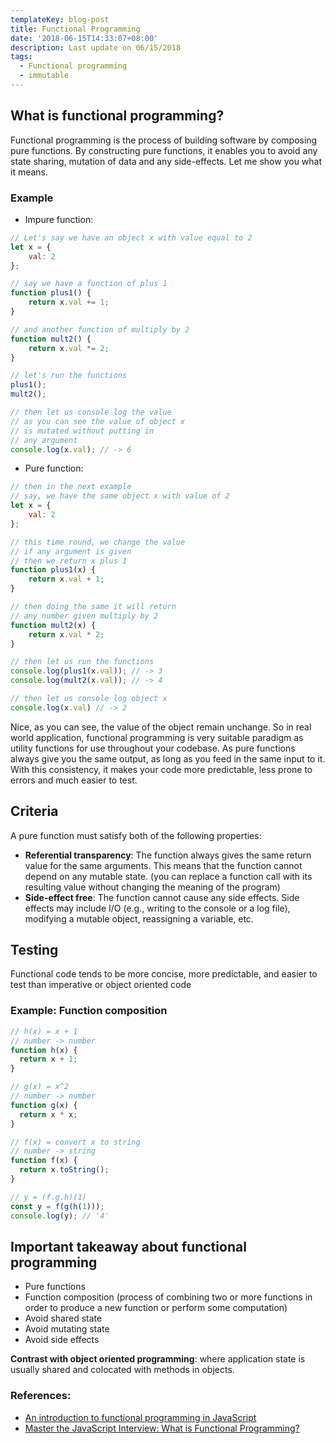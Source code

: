 ```yaml
---
templateKey: blog-post
title: Functional Programming
date: '2018-06-15T14:33:07+08:00'
description: Last update on 06/15/2018
tags:
  - Functional programming
  - immutable
---
```

## What is functional programming?
Functional programming is the process of building software by composing pure functions. 
By constructing pure functions, it enables you to avoid any state sharing, mutation of data and any side-effects.
Let me show you what it means.

### Example
- Impure function:
```javascript
// Let's say we have an object x with value equal to 2
let x = {
    val: 2
};

// say we have a function of plus 1
function plus1() {
    return x.val += 1;
}

// and another function of multiply by 2
function mult2() {
    return x.val *= 2;
}

// let's run the functions
plus1();
mult2();

// then let us console log the value
// as you can see the value of object x
// is mutated without putting in 
// any argument
console.log(x.val); // -> 6
```

- Pure function:
```javascript
// then in the next example
// say, we have the same object x with value of 2
let x = {
    val: 2
};

// this time round, we change the value
// if any argument is given
// then we return x plus 1
function plus1(x) {
    return x.val + 1;
}

// then doing the same it will return
// any number given multiply by 2
function mult2(x) {
    return x.val * 2;
}

// then let us run the functions
console.log(plus1(x.val)); // -> 3
console.log(mult2(x.val)); // -> 4

// then let us console log object x
console.log(x.val) // -> 2
```

Nice, as you can see, the value of the object remain unchange. 
So in real world application, functional programming is very suitable paradigm as utility functions for use throughout your codebase. As pure functions always give you the same output, as long as you feed in the same input to it. With this consistency, it makes your code more predictable, less prone to errors and much easier to test.


## Criteria
A pure function must satisfy both of the following properties:
- **Referential transparency**: The function always gives the same return value for the same arguments. This means that the function cannot depend on any mutable state. (you can replace a function call with its resulting value without changing the meaning of the program)
- **Side-effect free**: The function cannot cause any side effects. Side effects may include I/O (e.g., writing to the console or a log file), modifying a mutable object, reassigning a variable, etc.

## Testing
Functional code tends to be more concise, more predictable, and easier to test than imperative or object oriented code

### Example: Function composition
```javascript
// h(x) = x + 1
// number -> number
function h(x) {
  return x + 1;
}

// g(x) = x^2
// number -> number
function g(x) {
  return x * x;
}

// f(x) = convert x to string
// number -> string
function f(x) {
  return x.toString();
}

// y = (f.g.h)(1)
const y = f(g(h(1)));
console.log(y); // '4'
```


## Important takeaway about functional programming
- Pure functions
- Function composition (process of combining two or more functions in order to produce a new function or perform some computation)
- Avoid shared state
- Avoid mutating state
- Avoid side effects

**Contrast with object oriented programming**: where application state is usually shared and colocated with methods in objects.


### References:
- [An introduction to functional programming in JavaScript](https://goo.gl/FcRkNk)
- [Master the JavaScript Interview: What is Functional Programming?](https://goo.gl/S6Ydia)
